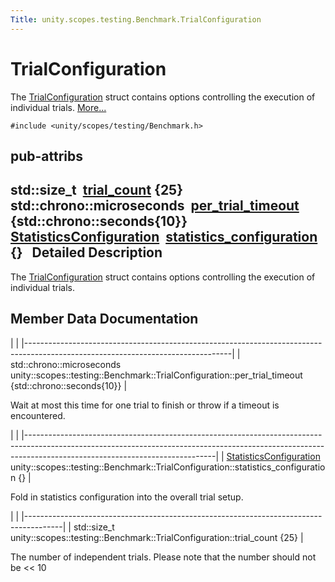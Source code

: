 ```yaml
---
Title: unity.scopes.testing.Benchmark.TrialConfiguration
---
```

        
TrialConfiguration
==================

The <a href="index.html" title="The TrialConfiguration struct contains options controlling the execution of individual trials...">TrialConfiguration</a> struct contains options controlling the execution of individual trials. [More...](#details)

`#include <unity/scopes/testing/Benchmark.h>`

pub-attribs
------------------------------------------------

std::size\_t 
<a href="#ae3113a9aff03633e590788fec58afedf">trial_count</a> {25}
 
std::chrono::microseconds 
<a href="#a41de1d88174a2de335649461af175c80">per_trial_timeout</a> {std::chrono::seconds{10}}
 
<a href="unity.scopes.testing.Benchmark.StatisticsConfiguration.md">StatisticsConfiguration</a> 
<a href="#acea63d9b0755526494257de988ae4222">statistics_configuration</a> {}
 
<span id="details"></span>
Detailed Description
--------------------

The <a href="index.html" title="The TrialConfiguration struct contains options controlling the execution of individual trials...">TrialConfiguration</a> struct contains options controlling the execution of individual trials.

Member Data Documentation
-------------------------

<span id="a41de1d88174a2de335649461af175c80" class="anchor"></span>
|                                                                                                                                 |
|---------------------------------------------------------------------------------------------------------------------------------|
| std::chrono::microseconds unity::scopes::testing::Benchmark::TrialConfiguration::per\_trial\_timeout {std::chrono::seconds{10}} |

Wait at most this time for one trial to finish or throw if a timeout is encountered.

<span id="acea63d9b0755526494257de988ae4222" class="anchor"></span>
|                                                                                                                                                                                                           |
|-----------------------------------------------------------------------------------------------------------------------------------------------------------------------------------------------------------|
| <a href="unity.scopes.testing.Benchmark.StatisticsConfiguration.md">StatisticsConfiguration</a> unity::scopes::testing::Benchmark::TrialConfiguration::statistics\_configuration {} |

Fold in statistics configuration into the overall trial setup.

<span id="ae3113a9aff03633e590788fec58afedf" class="anchor"></span>
|                                                                                       |
|---------------------------------------------------------------------------------------|
| std::size\_t unity::scopes::testing::Benchmark::TrialConfiguration::trial\_count {25} |

The number of independent trials. Please note that the number should not be &lt;&lt; 10

